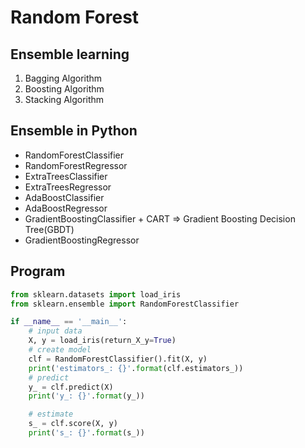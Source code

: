 # Random Forest

## Ensemble learning
1. Bagging Algorithm
2. Boosting Algorithm
3. Stacking Algorithm

## Ensemble in Python

- RandomForestClassifier
- RandomForestRegressor
- ExtraTreesClassifier
- ExtraTreesRegressor
- AdaBoostClassifier
- AdaBoostRegressor
- GradientBoostingClassifier  + CART => Gradient Boosting Decision Tree(GBDT)
- GradientBoostingRegressor

## Program

```py
from sklearn.datasets import load_iris
from sklearn.ensemble import RandomForestClassifier

if __name__ == '__main__':
    # input data
    X, y = load_iris(return_X_y=True)
    # create model
    clf = RandomForestClassifier().fit(X, y)
    print('estimators_: {}'.format(clf.estimators_))
    # predict
    y_ = clf.predict(X)
    print('y_: {}'.format(y_))

    # estimate
    s_ = clf.score(X, y)
    print('s_: {}'.format(s_))
```
